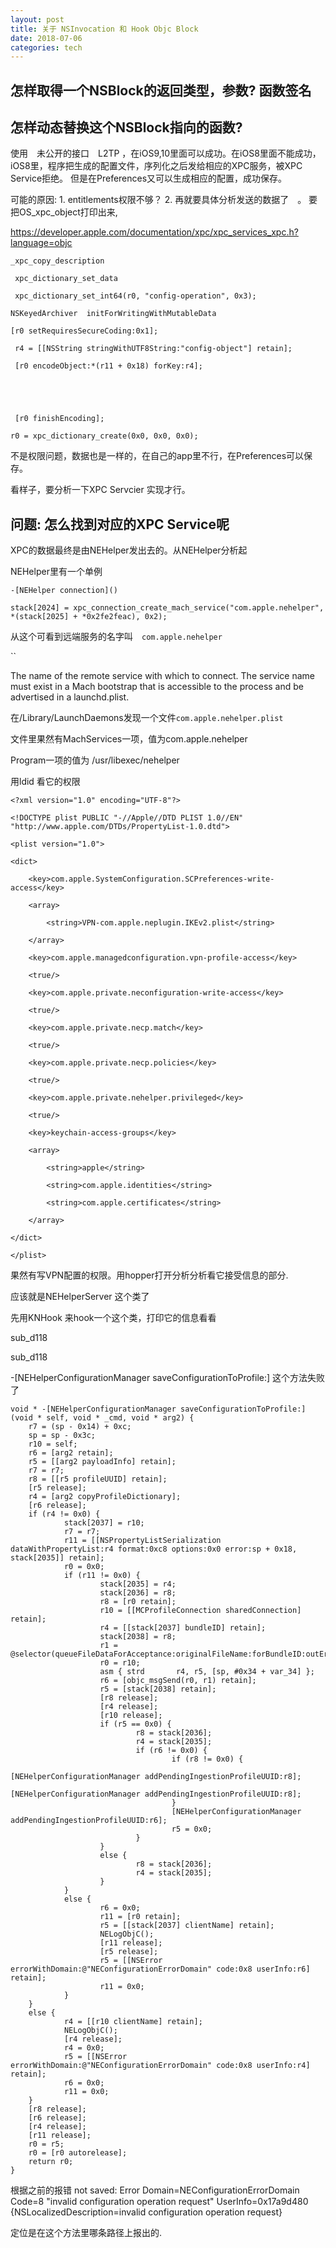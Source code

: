 ```yaml
---
layout: post  
title: 关于 NSInvocation 和 Hook Objc Block
date: 2018-07-06
categories: tech     
---  
```




## 怎样取得一个NSBlock的返回类型，参数? 函数签名



## 怎样动态替换这个NSBlock指向的函数?


使用　未公开的接口　L2TP ，在iOS9,10里面可以成功。在iOS8里面不能成功，
iOS8里，程序把生成的配置文件，序列化之后发给相应的XPC服务，被XPC Service拒绝。
但是在Preferences又可以生成相应的配置，成功保存。

可能的原因: 1. entitlements权限不够？
2. 再就要具体分析发送的数据了　。
  要把OS_xpc_object打印出来,  

  https://developer.apple.com/documentation/xpc/xpc_services_xpc.h?language=objc

  

```
_xpc_copy_description

 xpc_dictionary_set_data

 xpc_dictionary_set_int64(r0, "config-operation", 0x3);

NSKeyedArchiver  initForWritingWithMutableData

[r0 setRequiresSecureCoding:0x1];

 r4 = [[NSString stringWithUTF8String:"config-object"] retain];

 [r0 encodeObject:*(r11 + 0x18) forKey:r4];

                            

                            

 [r0 finishEncoding];

r0 = xpc_dictionary_create(0x0, 0x0, 0x0);

```


   不是权限问题，数据也是一样的，在自己的app里不行，在Preferences可以保存。

看样子，要分析一下XPC Servcier 实现才行。

## 问题: 怎么找到对应的XPC Service呢　             

XPC的数据最终是由NEHelper发出去的。从NEHelper分析起

NEHelper里有一个单例

```
-[NEHelper connection]()

stack[2024] = xpc_connection_create_mach_service("com.apple.nehelper", *(stack[2025] + *0x2fe2feac), 0x2); 

```



从这个可看到远端服务的名字叫　`com.apple.nehelper` 

``

The  name of the remote service with which to connect. The service name must  exist in a Mach bootstrap that is accessible to the process and be  advertised in a launchd.plist.

在/Library/LaunchDaemons发现一个文件`com.apple.nehelper.plist`

文件里果然有MachServices一项，值为com.apple.nehelper

Program一项的值为 /usr/libexec/nehelper

用ldid 看它的权限

```
<?xml version="1.0" encoding="UTF-8"?>

<!DOCTYPE plist PUBLIC "-//Apple//DTD PLIST 1.0//EN" "http://www.apple.com/DTDs/PropertyList-1.0.dtd">

<plist version="1.0">

<dict>

	<key>com.apple.SystemConfiguration.SCPreferences-write-access</key>

	<array>

		<string>VPN-com.apple.neplugin.IKEv2.plist</string>

	</array>

	<key>com.apple.managedconfiguration.vpn-profile-access</key>

	<true/>

	<key>com.apple.private.neconfiguration-write-access</key>

	<true/>

	<key>com.apple.private.necp.match</key>

	<true/>

	<key>com.apple.private.necp.policies</key>

	<true/>

	<key>com.apple.private.nehelper.privileged</key>

	<true/>

	<key>keychain-access-groups</key>

	<array>

		<string>apple</string>

		<string>com.apple.identities</string>

		<string>com.apple.certificates</string>

	</array>

</dict>

</plist>

```



果然有写VPN配置的权限。用hopper打开分析分析看它接受信息的部分.

应该就是NEHelperServer 这个类了

先用KNHook 来hook一个这个类，打印它的信息看看

sub_d118 

sub_d118 



-[NEHelperConfigurationManager saveConfigurationToProfile:] 这个方法失败了

```
void * -[NEHelperConfigurationManager saveConfigurationToProfile:](void * self, void * _cmd, void * arg2) {
    r7 = (sp - 0x14) + 0xc;
    sp = sp - 0x3c;
    r10 = self;
    r6 = [arg2 retain];
    r5 = [[arg2 payloadInfo] retain];
    r7 = r7;
    r8 = [[r5 profileUUID] retain];
    [r5 release];
    r4 = [arg2 copyProfileDictionary];
    [r6 release];
    if (r4 != 0x0) {
            stack[2037] = r10;
            r7 = r7;
            r11 = [[NSPropertyListSerialization dataWithPropertyList:r4 format:0xc8 options:0x0 error:sp + 0x18, stack[2035]] retain];
            r0 = 0x0;
            if (r11 != 0x0) {
                    stack[2035] = r4;
                    stack[2036] = r8;
                    r8 = [r0 retain];
                    r10 = [[MCProfileConnection sharedConnection] retain];
                    r4 = [[stack[2037] bundleID] retain];
                    stack[2038] = r8;
                    r1 = @selector(queueFileDataForAcceptance:originalFileName:forBundleID:outError:);
                    r0 = r10;
                    asm { strd       r4, r5, [sp, #0x34 + var_34] };
                    r6 = [objc_msgSend(r0, r1) retain];
                    r5 = [stack[2038] retain];
                    [r8 release];
                    [r4 release];
                    [r10 release];
                    if (r5 == 0x0) {
                            r8 = stack[2036];
                            r4 = stack[2035];
                            if (r6 != 0x0) {
                                    if (r8 != 0x0) {
                                            [NEHelperConfigurationManager addPendingIngestionProfileUUID:r8];
                                            [NEHelperConfigurationManager addPendingIngestionProfileUUID:r8];
                                    }
                                    [NEHelperConfigurationManager addPendingIngestionProfileUUID:r6];
                                    r5 = 0x0;
                            }
                    }
                    else {
                            r8 = stack[2036];
                            r4 = stack[2035];
                    }
            }
            else {
                    r6 = 0x0;
                    r11 = [r0 retain];
                    r5 = [[stack[2037] clientName] retain];
                    NELogObjC();
                    [r11 release];
                    [r5 release];
                    r5 = [[NSError errorWithDomain:@"NEConfigurationErrorDomain" code:0x8 userInfo:r6] retain];
                    r11 = 0x0;
            }
    }
    else {
            r4 = [[r10 clientName] retain];
            NELogObjC();
            [r4 release];
            r4 = 0x0;
            r5 = [[NSError errorWithDomain:@"NEConfigurationErrorDomain" code:0x8 userInfo:r4] retain];
            r6 = 0x0;
            r11 = 0x0;
    }
    [r8 release];
    [r6 release];
    [r4 release];
    [r11 release];
    r0 = r5;
    r0 = [r0 autorelease];
    return r0;
}
```



根据之前的报错 not saved: Error Domain=NEConfigurationErrorDomain Code=8 "invalid configuration operation request" UserInfo=0x17a9d480 {NSLocalizedDescription=invalid configuration operation request} 

定位是在这个方法里哪条路径上报出的.








